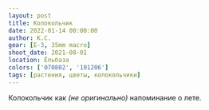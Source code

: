 ```yaml
---
layout: post
title: Колокольчик
date: 2022-01-14 00:00:00
author: К.С.
gear: [E-3, 35mm macro]
shoot_date: 2021-08-01
location: Ёльбаза
colors: ['070802', '101206']
tags: [растения, цветы, колокольчики]
---
```

Колокольчик как _(не оригинально)_ напоминание о лете.
